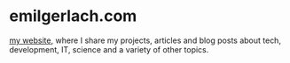 # emilgerlach.com

[my website](https://emilgerlach.com), where I share my projects, articles and blog posts about tech, development, IT, science <!-- ,history--> and a variety of other topics.

